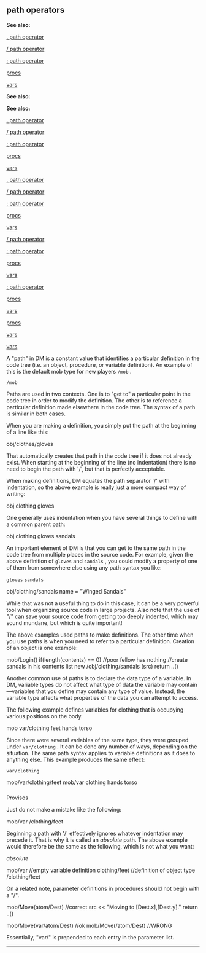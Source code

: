 

 path operators
----------------




**See also:** 


[. path operator](#/operator/path/%2e) 

[/ path operator](#/operator/path//) 

[: path operator](#/operator/path/:) 

[procs](#/proc) 

[vars](#/var) 







**See also:** 

**See also:**

[. path operator](#/operator/path/%2e) 

[/ path operator](#/operator/path//) 

[: path operator](#/operator/path/:) 

[procs](#/proc) 

[vars](#/var) 





[. path operator](#/operator/path/%2e)

[/ path operator](#/operator/path//) 

[: path operator](#/operator/path/:) 

[procs](#/proc) 

[vars](#/var) 




[/ path operator](#/operator/path//)

[: path operator](#/operator/path/:) 

[procs](#/proc) 

[vars](#/var) 



[: path operator](#/operator/path/:)

[procs](#/proc) 

[vars](#/var) 


[procs](#/proc)

[vars](#/var) 

[vars](#/var)

 A "path" in DM is a constant value that identifies a particular definition
in the code tree (i.e. an object, procedure, or variable definition). An
example of this is the default mob type for new players
 `/mob` 
 .



`/mob`

 Paths are used in two contexts. One is to "get to" a particular point in
the code tree in order to modify the definition. The other is to reference a
particular definition made elsewhere in the code tree. The syntax of a path
is similar in both cases.




 When you are making a definition, you simply put the path at the beginning
of a line like this:




 obj/clothes/gloves


 That automatically creates that path in the code tree if it does not
already exist. When starting at the beginning of the line (no indentation)
there is no need to begin the path with '/', but that is perfectly acceptable.




 When making definitions, DM equates the path separator '/' with
indentation, so the above example is really just a more compact way of
writing:




 obj
 clothing
 gloves


 One generally uses indentation when you have several things to define with
a common parent path:




 obj
 clothing
 gloves
 sandals


 An important element of DM is that you can get to the same path in the
code tree from multiple places in the source code. For example, given the
above definition of
 `gloves` 
 and
 `sandals` 
 , you could
modify a property of one of them from somewhere else using any path syntax you
like:



`gloves`
`sandals`

 obj/clothing/sandals
 name = "Winged Sandals"


 While that was not a useful thing to do in this case, it can be a very
powerful tool when organizing source code in large projects. Also note that
the use of "/" can save your source code from getting too deeply indented,
which may sound mundane, but which is quite important!




 The above examples used paths to make definitions. The other time when you
use paths is when you need to refer to a particular definition. Creation of
an object is one example:




 mob/Login()
 if(length(contents) == 0) //poor fellow has nothing
 //create sandals in his contents list
 new /obj/clothing/sandals (src)
 return ..()


 Another common use of paths is to declare the data type of a variable. In
DM, variable types do not affect what type of data the variable may
contain—variables that you define may contain any type of value.
Instead, the variable type affects what properties of the data you can attempt
to access.




 The following example defines variables for clothing that is occupying
various positions on the body.




 mob
 var/clothing
 feet
 hands
 torso


 Since there were several variables of the same type, they were grouped
under
 `var/clothing` 
 . It can be done any number of ways, depending
on the situation. The same path syntax applies to variable definitions as
it does to anything else. This example produces the same effect:



`var/clothing`

 mob/var/clothing/feet
mob/var
 clothing
 hands
 torso

### 
 Provisos



 Just do not make a mistake like the following:




 mob/var
 /clothing/feet


 Beginning a path with '/' effectively ignores whatever indentation may
precede it. That is why it is called an
 *absolute* 
 path. The above
example would therefore be the same as the following, which is not what you
want:



*absolute*

 mob/var //empty variable definition
clothing/feet //definition of object type /clothing/feet


 On a related note, parameter definitions in procedures should not begin
with a "/".




 mob/Move(atom/Dest) //correct
 src << "Moving to [Dest.x],[Dest.y]."
 return ..()

mob/Move(var/atom/Dest) //ok
mob/Move(/atom/Dest) //WRONG


 Essentially, "var/" is prepended to each entry in the parameter list.





---


